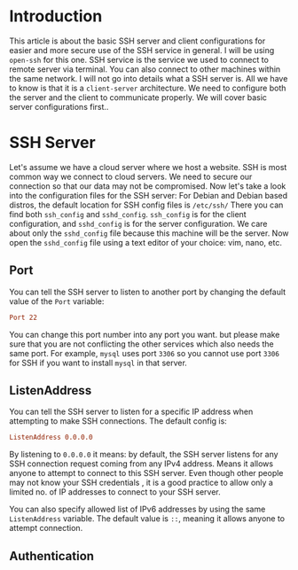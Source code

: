 # Introduction

This article is about the basic SSH server and client configurations for easier and more secure use of the SSH service in general.
I will be using `open-ssh` for this one.
SSH service is the service we used to connect to remote server via terminal.
You can also connect to other machines within the same network.
I will not go into details what a SSH server is.
All we have to know is that it is a `client-server` architecture.
We need to configure both the server and the client to communicate properly.
We will cover basic server configurations first..

# SSH Server

Let's assume we have a cloud server where we host a website.
SSH is most common way we connect to cloud servers.
We need to secure our connection so that our data may not be compromised.
Now let's take a look into the configuration files for the SSH server:
For Debian and Debian based distros, the default location for SSH config files is `/etc/ssh/`
There you can find both `ssh_config` and `sshd_config`.
`ssh_config` is for the client configuration, and `sshd_config` is for the server configuration.
We care about only the `sshd_config` file because this machine will be the server.
Now open the `sshd_config` file using a text editor of your choice: vim, nano, etc.
## Port

You can tell the SSH server to listen to another port by changing the default value of the `Port` variable:

```conf
Port 22
```

You can change this port number into any port you want.
but please make sure that you are not conflicting the other services which also needs the same port.
For example, `mysql` uses port `3306` so you cannot use port `3306` for SSH if you want to install `mysql` in that server.

## ListenAddress

You can tell the SSH server to listen for a specific IP address when attempting to make SSH connections. The default config is:

```conf
ListenAddress 0.0.0.0
```

By listening to `0.0.0.0` it means: by default, the SSH server listens for any SSH connection request coming from any IPv4 address.
Means it allows anyone to attempt to connect to this SSH server.
Even though other people may not know your SSH credentials , it is a good practice to allow only a limited no. of IP addresses to connect to your SSH server.

You can also specify allowed list of IPv6 addresses by using the same `ListenAddress` variable. The default value is `::`, meaning it allows anyone to attempt connection.

## Authentication

